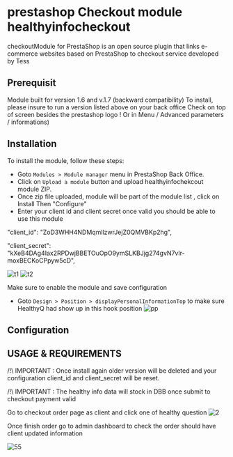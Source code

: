 # prestashop Checkout module healthyinfocheckout

checkoutModule for PrestaShop is an open source plugin that links e-commerce websites based on PrestaShop to checkout service developed by Tess

## Prerequisit

Module built for version 1.6 and v.1.7 (backward compatibility) To install, please insure to run a version listed above on your back office Check on top of screen besides the prestashop logo ! Or in Menu / Advanced parameters / informations)

## Installation

To install the module, follow these steps:

- Goto `Modules > Module manager` menu in PrestaShop Back Office.
- Click on `Upload a module` button and upload healthyinfochekcout module ZIP.
- Once zip file uploaded, module will be part of the module list , click on Install Then "Configure"
- Enter your client id and client secret once valid you should be able to use this module


"client_id": "ZoD3WHH4NDMqmllzwrJejZ0QMVBKp2hg",

"client_secret": "kXeB4DAg4Iax2RPDwjBBETOuOpO9ymSLKBJjg274gvN7vlr-moxBECKoCPpyw5cD",

![t1](https://user-images.githubusercontent.com/3927152/224308715-3b0aafcb-886c-4b7b-9ba3-6e10d82c1f5e.png)
![t2](https://user-images.githubusercontent.com/3927152/224308737-d849a0b9-b109-419e-91f4-f3127facafd3.png)

Make sure to enable the module and save configuration

- Goto `Design > Position > displayPersonalInformationTop` to make sure HealthyQ had show up in this hook position
  ![pp](https://user-images.githubusercontent.com/3927152/224308772-7c146292-391e-4c91-9f87-72642a77ac1c.png)

## Configuration


## USAGE & REQUIREMENTS

/!\ IMPORTANT : Once install again older version will be deleted and your configuration client_id and client_secret will be reset.

/!\ IMPORTANT : The healthy info data will stock in DBB once submit to checkout payment valid

Go to checkout order page as client and click one of healthy question
![2](https://user-images.githubusercontent.com/3927152/224308967-8d07b363-15b9-49a3-8bb6-415ea8e3f31d.png)

Once finish order go to admin dashboard to check the order should have client updated information

![55](https://user-images.githubusercontent.com/3927152/224309157-36a14262-dbf3-4a42-8125-70068de40ccf.png)






